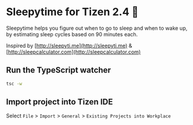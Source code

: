# Sleepytime for Tizen 2.4 🌙
Sleepytime helps you figure out when to go to sleep and when to wake up,
by estimating sleep cycles based on 90 minutes each.

Inspired by [http://sleepyti.me](http://sleepyti.me) & [http://sleepcalculator.com](http://sleepcalculator.com)

## Run the TypeScript watcher

```bash
tsc -w
```

## Import project into Tizen IDE
Select `File` > `Import` > `General` > `Existing Projects into Workplace`

